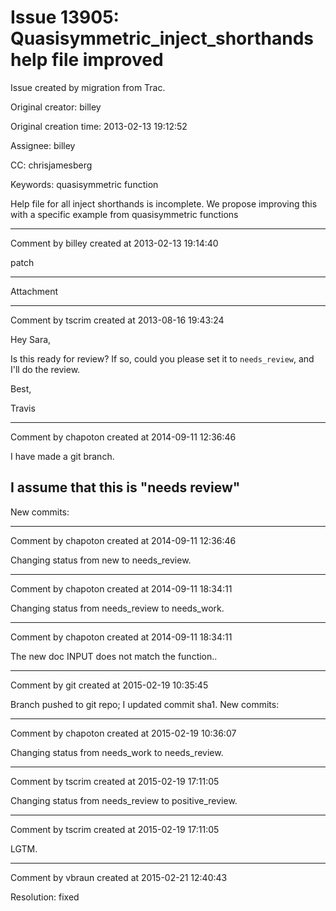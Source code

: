 # Issue 13905: Quasisymmetric_inject_shorthands help file improved

Issue created by migration from Trac.

Original creator: billey

Original creation time: 2013-02-13 19:12:52

Assignee: billey

CC:  chrisjamesberg

Keywords: quasisymmetric function

Help file for all inject shorthands is incomplete.   We propose improving this with a specific example from quasisymmetric functions


---

Comment by billey created at 2013-02-13 19:14:40

patch


---

Attachment


---

Comment by tscrim created at 2013-08-16 19:43:24

Hey Sara,

Is this ready for review? If so, could you please set it to `needs_review`, and I'll do the review.

Best,

Travis


---

Comment by chapoton created at 2014-09-11 12:36:46

I have made a git branch.

I assume that this is "needs review"
----
New commits:


---

Comment by chapoton created at 2014-09-11 12:36:46

Changing status from new to needs_review.


---

Comment by chapoton created at 2014-09-11 18:34:11

Changing status from needs_review to needs_work.


---

Comment by chapoton created at 2014-09-11 18:34:11

The new doc INPUT does not match the function..


---

Comment by git created at 2015-02-19 10:35:45

Branch pushed to git repo; I updated commit sha1. New commits:


---

Comment by chapoton created at 2015-02-19 10:36:07

Changing status from needs_work to needs_review.


---

Comment by tscrim created at 2015-02-19 17:11:05

Changing status from needs_review to positive_review.


---

Comment by tscrim created at 2015-02-19 17:11:05

LGTM.


---

Comment by vbraun created at 2015-02-21 12:40:43

Resolution: fixed
